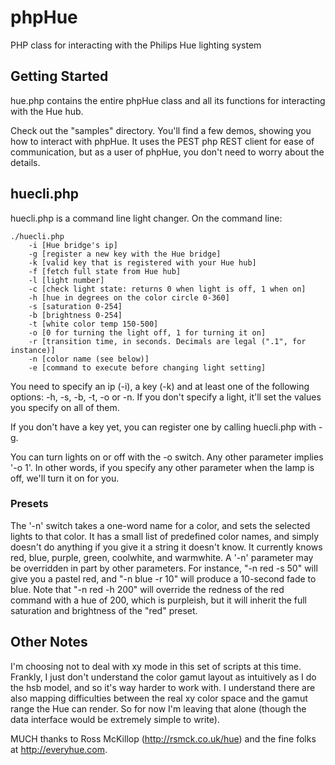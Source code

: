 phpHue
======

PHP class for interacting with the Philips Hue lighting system

Getting Started
---------------

hue.php contains the entire phpHue class and all its functions for interacting with the Hue hub.

Check out the "samples" directory. You'll find a few demos, showing you how to interact with phpHue. It uses the PEST php REST client for ease of communication, but as a user of phpHue, you don't need to worry about the details.

huecli.php
------------

huecli.php is a command line light changer. On the command line:

    ./huecli.php
        -i [Hue bridge's ip]
        -g [register a new key with the Hue bridge]
        -k [valid key that is registered with your Hue hub]
        -f [fetch full state from Hue hub]
        -l [light number]
        -c [check light state: returns 0 when light is off, 1 when on]
        -h [hue in degrees on the color circle 0-360]
        -s [saturation 0-254]
        -b [brightness 0-254]
        -t [white color temp 150-500]
        -o [0 for turning the light off, 1 for turning it on]
        -r [transition time, in seconds. Decimals are legal (".1", for instance)]
        -n [color name (see below)]
        -e [command to execute before changing light setting]

You need to specify an ip (-i), a key (-k) and at least one of the following options: -h, -s, -b, -t, -o or -n. If you don't specify a light, it'll set the values you specify on all of them.

If you don't have a key yet, you can register one by calling huecli.php with -g.

You can turn lights on or off with the -o switch. Any other parameter implies '-o 1'. In other words, if you specify any other parameter when the lamp is off, we'll turn it on for you.

### Presets ###

The '-n' switch takes a one-word name for a color, and sets the selected lights to that color. It has a small list of predefined color names, and simply doesn't do anything if you give it a string it doesn't know. It currently knows red, blue, purple, green, coolwhite, and warmwhite. A '-n' parameter may be overridden in part by other parameters. For instance, "-n red -s 50" will give you a pastel red, and "-n blue -r 10" will produce a 10-second fade to blue. Note that "-n red -h 200" will override the redness of the red command with a hue of 200, which is purpleish, but it will inherit the full saturation and brightness of the "red" preset.

Other Notes
-----------

I'm choosing not to deal with xy mode in this set of scripts at this time. Frankly, I just don't understand the color gamut layout as intuitively as I do the hsb model, and so it's way harder to work with. I understand there are also mapping difficulties between the real xy color space and the gamut range the Hue can render. So for now I'm leaving that alone (though the data interface would be extremely simple to write).

MUCH thanks to Ross McKillop (http://rsmck.co.uk/hue) and the fine folks at http://everyhue.com.
